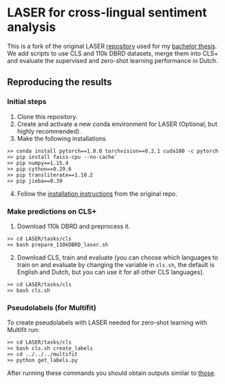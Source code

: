 # LASER for cross-lingual sentiment analysis
This is a fork of the original LASER [repository](https://github.com/facebookresearch/LASER) used for my [bachelor thesis](https://github.com/blazejdolicki/multilingual-analysis). We add scripts to use CLS and 110k DBRD datasets, merge them into CLS+ and evaluate the supervised and zero-shot learning performance in Dutch.

## Reproducing the results
### Initial steps
1. Clone this repository.
2. Create and activate a new conda environment for LASER (Optional, but highly recommended).
3. Make the following installations
```
>> conda install pytorch==1.0.0 torchvision==0.2.1 cuda100 -c pytorch
>> pip install faiss-cpu --no-cache`
>> pip numpy==1.15.4
>> pip cython==0.29.6
>> pip transliterate==1.10.2
>> pip jieba==0.39
```
4. Follow the [installation instructions](https://github.com/facebookresearch/LASER#installation) from the original repo.

### Make predictions on CLS+
1. Download 110k DBRD and preprocess it.
```
>> cd LASER/tasks/cls
>> bash prepare_110kDBRD_laser.sh
```
2. Download CLS, train and evaluate (you can choose which languages to train on and evaluate by changing the variable in `cls.sh`, the default is English and Dutch, but you can use it for all other CLS languages).
```
>> cd LASER/tasks/cls
>> bash cls.sh
```



### Pseudolabels (for Multifit)
To create pseudolabels with LASER needed for zero-shot learning with Multifit run:
```
>> cd LASER/tasks/cls
>> bash cls.sh create_labels
>> cd ../../../multifit
>> python get_labels.py
```

After running these commands you should obtain outputs similar to [those](https://github.com/blazejdolicki/multilingual-analysis/blob/master/results/).


